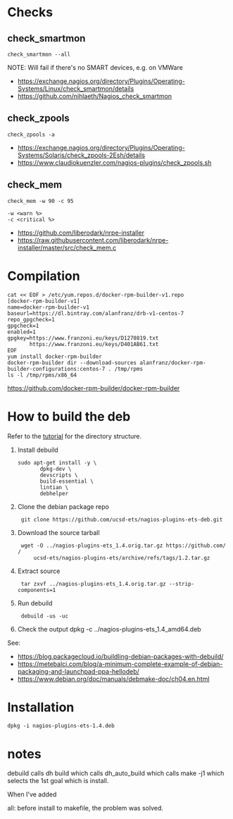 # Checks

## check_smartmon

```
check_smartmon --all
```

NOTE: Will fail if there's no SMART devices, e.g. on VMWare

* https://exchange.nagios.org/directory/Plugins/Operating-Systems/Linux/check_smartmon/details
* https://github.com/nihlaeth/Nagios_check_smartmon

## check_zpools

```
check_zpools -a
```

* https://exchange.nagios.org/directory/Plugins/Operating-Systems/Solaris/check_zpools-2Esh/details
* https://www.claudiokuenzler.com/nagios-plugins/check_zpools.sh

## check_mem

```
check_mem -w 90 -c 95

-w <warn %>
-c <critical %>
```

*  https://github.com/liberodark/nrpe-installer
*  https://raw.githubusercontent.com/liberodark/nrpe-installer/master/src/check_mem.c

# Compilation

```
cat << EOF > /etc/yum.repos.d/docker-rpm-builder-v1.repo
[docker-rpm-builder-v1]
name=docker-rpm-builder-v1
baseurl=https://dl.bintray.com/alanfranz/drb-v1-centos-7
repo_gpgcheck=1
gpgcheck=1
enabled=1
gpgkey=https://www.franzoni.eu/keys/D1270819.txt
       https://www.franzoni.eu/keys/D401AB61.txt
EOF
yum install docker-rpm-builder
docker-rpm-builder dir --download-sources alanfranz/docker-rpm-builder-configurations:centos-7 . /tmp/rpms
ls -l /tmp/rpms/x86_64
```

https://github.com/docker-rpm-builder/docker-rpm-builder


# How to build the deb

Refer to the [tutorial](https://www.debian.org/doc/manuals/debmake-doc/ch04.en.html) for the directory structure.


1. Install debuild

       sudo apt-get install -y \
              dpkg-dev \
              devscripts \
              build-essential \
              lintian \
              debhelper

2. Clone the debian package repo

        git clone https://github.com/ucsd-ets/nagios-plugins-ets-deb.git

3. Download the source tarball

        wget -O ../nagios-plugins-ets_1.4.orig.tar.gz https://github.com/ /
            ucsd-ets/nagios-plugins-ets/archive/refs/tags/1.2.tar.gz

4. Extract source

        tar zxvf ../nagios-plugins-ets_1.4.orig.tar.gz --strip-components=1

5. Run debuild

        debuild -us -uc

6. Check the output
        dpkg -c ../nagios-plugins-ets_1.4_amd64.deb

See:
* https://blog.packagecloud.io/buildling-debian-packages-with-debuild/
* https://metebalci.com/blog/a-minimum-complete-example-of-debian-packaging-and-launchpad-ppa-hellodeb/
* https://www.debian.org/doc/manuals/debmake-doc/ch04.en.html

# Installation

    dpkg -i nagios-plugins-ets-1.4.deb



# notes

debuild calls dh build which calls dh_auto_build which calls make -j1 which selects the 1st goal which is install.

When I've added

all:
before install to makefile, the problem was solved.
